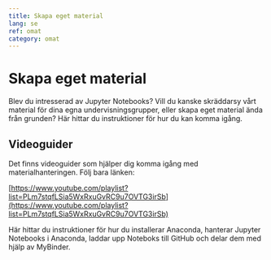 ```yaml
---
title: Skapa eget material
lang: se
ref: omat
category: omat
---
```


# Skapa eget material

Blev du intresserad av Jupyter Notebooks? Vill du kanske skräddarsy vårt material för dina egna undervisningsgrupper, eller skapa eget material ända från grunden?
Här hittar du instruktioner för hur du kan komma igång.

## Videoguider

Det finns videoguider som hjälper dig komma igång med materialhanteringen. Följ bara länken:

[https://www.youtube.com/playlist?list=PLm7stqfLSia5WxRxuGvRC9u7OVTG3irSb](https://www.youtube.com/playlist?list=PLm7stqfLSia5WxRxuGvRC9u7OVTG3irSb)

Här hittar du instruktioner för hur du installerar Anaconda, hanterar Jupyter Notebooks i Anaconda, laddar upp Noteboks till GitHub och delar dem med hjälp av MyBinder.